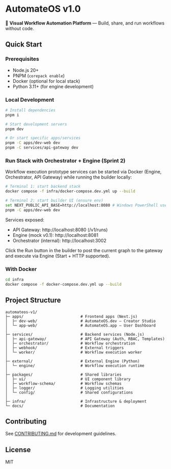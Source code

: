 # AutomateOS v1.0

🚀 **Visual Workflow Automation Platform** — Build, share, and run workflows without code.

## Quick Start

### Prerequisites

- Node.js 20+
- PNPM (`corepack enable`)
- Docker (optional for local stack)
- Python 3.11+ (for engine development)

### Local Development

```bash
# Install dependencies
pnpm i

# Start development servers
pnpm dev

# Or start specific apps/services
pnpm -C apps/dev-web dev
pnpm -C services/api-gateway dev
```

### Run Stack with Orchestrator + Engine (Sprint 2)

Workflow execution prototype services can be started via Docker (Engine, Orchestrator, API Gateway) while running the builder locally:

```bash
# Terminal 1: start backend stack
docker compose -f infra/docker-compose.dev.yml up --build

# Terminal 2: start builder UI (ensure env)
set NEXT_PUBLIC_API_BASE=http://localhost:8080 # Windows PowerShell use: $env:NEXT_PUBLIC_API_BASE="http://localhost:8080"
pnpm -C apps/dev-web dev
```

Services exposed:

- API Gateway: http://localhost:8080 (/v1/runs)
- Engine (mock v0.1): http://localhost:8081
- Orchestrator (internal): http://localhost:3002

Click the Run button in the builder to post the current graph to the gateway and execute via Engine (Start + HTTP supported).

### With Docker

```bash
cd infra
docker compose -f docker-compose.dev.yml up --build
```

## Project Structure

```
automateos-v1/
├─ apps/                         # Frontend apps (Next.js)
│  ├─ dev-web/                   # AutomateOS.dev — Creator Studio
│  └─ app-web/                   # AutomateOS.app — User Dashboard
│
├─ services/                     # Backend services (Node.js)
│  ├─ api-gateway/               # API Gateway (Auth, RBAC, Templates)
│  ├─ orchestrator/              # Workflow orchestration
│  ├─ webhook/                   # External triggers
│  └─ worker/                    # Workflow execution worker
│
├─ external/                     # External Engine (Python)
│  └─ engine/                    # Workflow execution runtime
│
├─ packages/                     # Shared libraries
│  ├─ ui/                        # UI component library
│  ├─ workflow-schema/           # Workflow schemas
│  ├─ logger/                    # Logging utilities
│  └─ config/                    # Shared configurations
│
├─ infra/                        # Infrastructure & deployment
└─ docs/                         # Documentation
```

## Contributing

See [CONTRIBUTING.md](./CONTRIBUTING.md) for development guidelines.

## License

MIT
